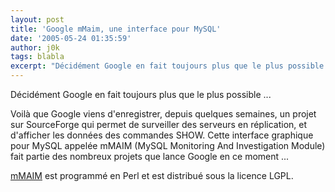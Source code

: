```yaml
---
layout: post
title: 'Google mMaim, une interface pour MySQL'
date: '2005-05-24 01:35:59'
author: j0k
tags: blabla
excerpt: "Décidément Google en fait toujours plus que le plus possible ...     \nVoilà que Google viens d'enregistrer, depuis quelques semaines, un projet sur SourceForge qui permet de surveiller des serveurs en réplication, et d'afficher les données des commandes SHOW.   Cette interface graphique pour MySQL appelée mMAIM (MySQL Monitoring And Investigation Module)      …"
---
```


Décidément Google en fait toujours plus que le plus possible ...

Voilà que Google viens d'enregistrer, depuis quelques semaines, un projet sur SourceForge qui permet de surveiller des serveurs en réplication, et d'afficher les données des commandes SHOW.   Cette interface graphique pour MySQL appelée mMAIM (MySQL Monitoring And Investigation Module) fait partie des nombreux projets que lance Google en ce moment ...

[mMAIM](http://goog-mmaim.sourceforge.net/) est programmé en Perl et est distribué sous la licence LGPL.
